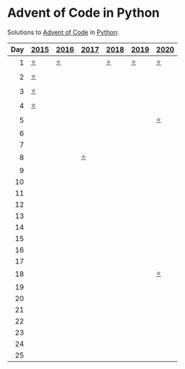 # Advent of Code in Python

Solutions to [Advent of Code](https://adventofcode.com/) in [Python](https://www.python.org/):

|   Day | [2015](2015)                                         | [2016](2016)                        | [2017](2017)                             | [2018](2018)                      | [2019](2019)                                     | [2020](2020)                  |
|------:|:-----------------------------------------------------|:------------------------------------|:-----------------------------------------|:----------------------------------|:-------------------------------------------------|:------------------------------|
|     1 | [⭐](2015/01_not_quite_lisp)                         | [⭐](2016/01_no_time_for_a_taxicab) |                                          | [⭐](2018/01_chronal_calibration) | [⭐](2019/01_the_tyranny_of_the_rocket_equation) | [⭐](2020/01_report_repair)   |
|     2 | [⭐](2015/02_i_was_told_there_would_be_no_math)      |                                     |                                          |                                   |                                                  |                               |
|     3 | [⭐](2015/03_perfectly_spherical_houses_in_a_vacuum) |                                     |                                          |                                   |                                                  |                               |
|     4 | [⭐](2015/04_the_ideal_stocking_stuffer)             |                                     |                                          |                                   |                                                  |                               |
|     5 |                                                      |                                     |                                          |                                   |                                                  | [⭐](2020/05_binary_boarding) |
|     6 |                                                      |                                     |                                          |                                   |                                                  |                               |
|     7 |                                                      |                                     |                                          |                                   |                                                  |                               |
|     8 |                                                      |                                     | [⭐](2017/08_i_heard_you_like_registers) |                                   |                                                  |                               |
|     9 |                                                      |                                     |                                          |                                   |                                                  |                               |
|    10 |                                                      |                                     |                                          |                                   |                                                  |                               |
|    11 |                                                      |                                     |                                          |                                   |                                                  |                               |
|    12 |                                                      |                                     |                                          |                                   |                                                  |                               |
|    13 |                                                      |                                     |                                          |                                   |                                                  |                               |
|    14 |                                                      |                                     |                                          |                                   |                                                  |                               |
|    15 |                                                      |                                     |                                          |                                   |                                                  |                               |
|    16 |                                                      |                                     |                                          |                                   |                                                  |                               |
|    17 |                                                      |                                     |                                          |                                   |                                                  |                               |
|    18 |                                                      |                                     |                                          |                                   |                                                  | [⭐](2020/18_operation_order) |
|    19 |                                                      |                                     |                                          |                                   |                                                  |                               |
|    20 |                                                      |                                     |                                          |                                   |                                                  |                               |
|    21 |                                                      |                                     |                                          |                                   |                                                  |                               |
|    22 |                                                      |                                     |                                          |                                   |                                                  |                               |
|    23 |                                                      |                                     |                                          |                                   |                                                  |                               |
|    24 |                                                      |                                     |                                          |                                   |                                                  |                               |
|    25 |                                                      |                                     |                                          |                                   |                                                  |                               |
